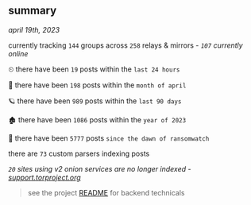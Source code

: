 
## summary
_april 19th, 2023_

currently tracking `144` groups across `258` relays & mirrors - _`107` currently online_

⏲ there have been `19` posts within the `last 24 hours`

🦈 there have been `198` posts within the `month of april`

🪐 there have been `989` posts within the `last 90 days`

🏚 there have been `1086` posts within the `year of 2023`

🦕 there have been `5777` posts `since the dawn of ransomwatch`

there are `73` custom parsers indexing posts

_`20` sites using v2 onion services are no longer indexed - [support.torproject.org](https://support.torproject.org/onionservices/v2-deprecation/)_

> see the project [README](https://github.com/joshhighet/ransomwatch#ransomwatch--) for backend technicals
